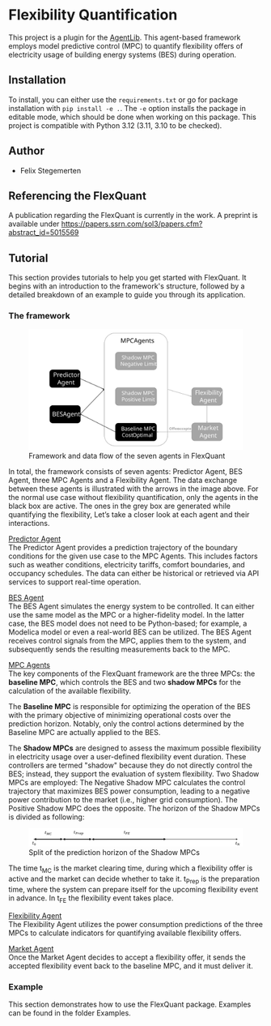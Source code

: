 # Flexibility Quantification

This project is a plugin for the [AgentLib](https://github.com/RWTH-EBC/AgentLib). This agent-based framework employs model predictive control (MPC) to quantify flexibility offers of electricity usage of building energy systems (BES) during operation.

## Installation
To install, you can either use the ``requirements.txt`` or go for package installation with ``pip install -e .``. 
The ``-e`` option installs the package in editable mode, which should be done when working on this package.
 This project is compatible with Python 3.12 (3.11, 3.10 to be checked).

## Author
- Felix Stegemerten 

## Referencing the FlexQuant
A publication regarding the FlexQuant is currently in the work. A preprint is available under https://papers.ssrn.com/sol3/papers.cfm?abstract_id=5015569

## Tutorial
This section provides tutorials to help you get started with FlexQuant. It begins with an introduction to the framework's structure, followed by a detailed breakdown of an example to guide you through its application.

### The framework

<figure>
  <img src="./docs/images/FlexQuantFramework.svg" width="600" alt="framework">
  <figcaption>Framework and data flow of the seven agents in FlexQuant</figcaption>
</figure>


In total, the framework consists of seven agents: Predictor Agent, BES Agent, three MPC Agents and a Flexibility Agent. The data exchange between these agents is illustrated with the arrows in the image above. For the normal use case without flexibility quantification, only the agents in the black box are active. The ones in the grey box are generated while quantifying the flexibility, Let’s take a closer look at each agent and their interactions.

<ins>Predictor Agent</ins> \
The Predictor Agent provides a prediction trajectory of the boundary
conditions for the given use case to the MPC Agents. This includes factors such as weather conditions, electricity tariffs, comfort boundaries, and occupancy schedules. The data can either be historical or retrieved via API services to support real-time operation.

<ins>BES Agent</ins> \
The BES Agent simulates the energy system to be controlled. It can either use the same model as the MPC or a higher-fidelity model. In the latter case, the BES model does not need to be Python-based; for example, a Modelica model or even a real-world BES can be utilized. The BES Agent receives control signals from the MPC, applies them to the system, and subsequently sends the resulting measurements back to the MPC. 

<ins>MPC Agents</ins> \
The key components of the FlexQuant framework are the three MPCs: the **baseline MPC**, which controls the BES and two **shadow MPCs** for the calculation of the available flexibility.  

The **Baseline MPC** is responsible for optimizing the operation of the BES with the primary objective of minimizing operational costs over the prediction horizon. Notably, only the control actions determined by the Baseline MPC are actually applied to the BES.

The **Shadow MPCs** are designed to assess the maximum possible flexibility in electricity usage over a user-defined flexibility event duration. These controllers are termed "shadow" because they do not directly control the BES; instead, they support the evaluation of system flexibility. Two Shadow MPCs are employed: The Negative Shadow MPC calculates the control trajectory that maximizes BES power consumption, leading to a negative power contribution to the market (i.e., higher grid consumption).
 The Positive Shadow MPC does the opposite. The horizon of the Shadow MPCs is divided as following: 

<figure>
  <img src="./docs/images/ShadowMPCTimeSlpit.svg" width="600" alt="framework">
  <figcaption>Split of the prediction horizon of the Shadow MPCs</figcaption>
</figure>

The time t<sub>MC</sub> is the market clearing time, during which a flexibility offer is active and the market can decide whether to take it. t<sub>Prep</sub> is the preparation time, where the system can prepare itself for the upcoming flexibility event in advance. In t<sub>FE</sub> the flexibility event takes place. 

<ins>Flexibility Agent</ins> \
The Flexibility Agent utilizes the power consumption predictions of the
three MPCs to calculate indicators for quantifying available flexibility offers.

<ins>Market Agent</ins> \
Once the Market Agent decides to accept a flexibility offer, it sends the accepted flexibility event back to the baseline MPC, and it must deliver it.

### Example
This section demonstrates how to use the FlexQuant package. Examples can be found in the folder Examples. 